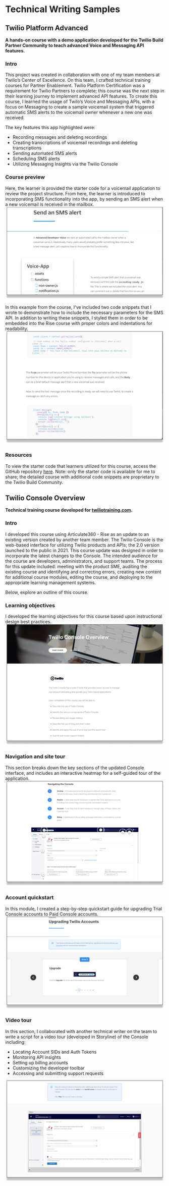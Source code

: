 # Technical Writing Samples

## Twilio Platform Advanced
**A hands-on course with a demo application developed for the Twilio Build Partner Community to teach advanced Voice and Messaging API features.**

### Intro
This project was created in collaboration with one of my team members at Twilio’s Center of Excellence. On this team, I crafted technical training courses for Partner Enablement. Twilio Platform Certification was a requirement for Twilio Partners to complete; this course was the next step in their learning journey to implement advanced API features. To create this course, I learned the usage of Twilo’s Voice and Messaging APIs, with a focus on Messaging to create a sample voicemail system that triggered automatic SMS alerts to the voicemail owner whenever a new one was received. 

The key features this app highlighted were:
- Recording messages and deleting recordings
- Creating transcriptions of voicemail recordings and deleting transcriptions
- Sending automated SMS alerts
- Scheduling SMS alerts
- Utilizing Messaging Insights via the Twilio Console

### Course preview
Here, the learner is provided the starter code for a voicemail application to review the project structure. From here, the learner is introduced to incorporating SMS functionality into the app, by sending an SMS alert when a new voicemail is received in the mailbox.
![Sending SMS alerts](/assets/sms_app_example_edit.png)


In this example from the course, I've included two code snippets that I wrote to demonstrate how to include the necessary parameters for the SMS API. In addition to writing these snippets, I styled them in order to be embedded into the Rise course with proper colors and indentations for readability. 
![Code snippets](/assets/sms_app_example2_edit.png)

### Resources
To view the starter code that learners utilized for this course, access the GitHub repository [here](https://github.com/TwilioTraining/platform-advanced-voice). Note: only the starter code is available for me to share; the detailed course with additional code snippets are proprietary to the Twilio Build Community.

## Twilio Console Overview
**Technical training course developed for [twiliotraining.com](https://www.twiliotraining.com/store).**

### Intro
I developed this course using Articulate360 - Rise as an update to an existing version created by another team member. The Twilio Console is the web-based interface for utilizing Twilio products and APIs; the 2.0 version launched to the public in 2021. This course update was designed in order to incorporate the latest changes to the Console. The intended audience for the course are developers, administrators, and support teams. The process for this update included: meeting with the product SME, auditing the existing course and identifying and correcting errors, creating new content for additional course modules, editing the course, and deploying to the appropriate learning management systems.

Below, explore an outline of this course.

### Learning objectives
I developed the learning objectives for this course based upon instructional design best practices.
![Learning objectives](/assets/console_01_edit.png)

### Navigation and site tour
This section breaks down the key sections of the updated Console interface, and includes an interactive heatmap for a  self-guided tour of the application.
![Navigation and site tour](/assets/console_02_edit.png)

### Account quickstart
In this module, I created a step-by-step quickstart guide for upgrading Trial Console accounts to Paid Console accounts. 
![Quickstart](/assets/console_03_edit.png)

### Video tour
In this section, I collaborated with another technical writer on the team to write a script for a video tour (developed in Storyline) of the Console including:
- Locating Account SIDs and Auth Tokens
- Monitoring API insights
- Setting up billing accounts
- Customizing the developer toolbar
- Accessing and submitting support requests

![Video tour](/assets/console_04_edit.png)








